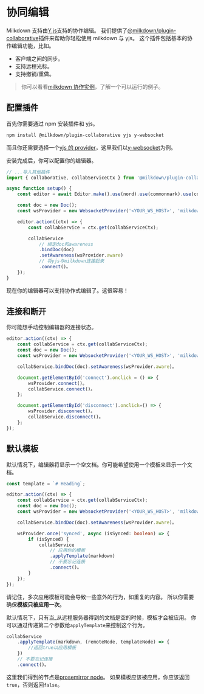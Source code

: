 # 协同编辑

Milkdown 支持由[Y.js](https://docs.yjs.dev/)支持的协作编辑。
我们提供了[@milkdown/plugin-collaborative](https://www.npmjs.com/package/@milkdown/plugin-collaborative)插件来帮助你轻松使用 milkdown 与 yjs。
这个插件包括基本的协作编辑功能，比如。

-   客户端之间的同步。
-   支持远程光标。
-   支持撤销/重做。

> 你可以看看[milkdown 协作实例](https://github.com/Saul-Mirone/milkdown/tree/main/examples/collaboration)，了解一个可以运行的例子。

## 配置插件

首先你需要通过 npm 安装插件和 yjs。

```bash
npm install @milkdown/plugin-collaborative yjs y-websocket
```

而且你还需要选择一个[yjs 的 provider](https://docs.yjs.dev/ecosystem/connection-provider)，这里我们以[y-websocket](https://docs.yjs.dev/ecosystem/connection-provider/y-websocket)为例。

安装完成后，你可以配置你的编辑器。

```typescript
// ...导入其他插件
import { collaborative, collabServiceCtx } from '@milkdown/plugin-collaborative';

async function setup() {
    const editor = await Editor.make().use(nord).use(commonmark).use(collaborative).create()。

    const doc = new Doc();
    const wsProvider = new WebsocketProvider('<YOUR_WS_HOST>', 'milkdown', doc);

    editor.action((ctx) => {
        const collabService = ctx.get(collabServiceCtx);

        collabService
            // 绑定doc和awareness
            .bindDoc(doc)
            .setAwareness(wsProvider.aware)
            // 将yjs与milkdown连接起来
            .connect()。
    });
}
```

现在你的编辑器可以支持协作式编辑了。这很容易！

## 连接和断开

你可能想手动控制编辑器的连接状态。

```typescript
editor.action((ctx) => {
    const collabService = ctx.get(collabServiceCtx);
    const doc = new Doc();
    const wsProvider = new WebsocketProvider('<YOUR_WS_HOST>', 'milkdown', doc);

    collabService.bindDoc(doc).setAwareness(wsProvider.aware)。

    document.getElementById('connect').onclick = () => {
        wsProvider.connect()。
        collabService.connect()。
    };

    document.getElementById('disconnect').onclick=() => {
        wsProvider.disconnect()。
        collabService.disconnect()。
    };
});
```

## 默认模板

默认情况下，编辑器将显示一个空文档。你可能希望使用一个模板来显示一个文档。

```typescript
const template = `# Heading`;

editor.action((ctx) => {
    const collabService = ctx.get(collabServiceCtx);
    const doc = new Doc();
    const wsProvider = new WebsocketProvider('<YOUR_WS_HOST>', 'milkdown', doc);

    collabService.bindDoc(doc).setAwareness(wsProvider.aware)。

    wsProvider.once('synced', async (isSynced: boolean) => {
        if (isSynced) {
            collabService
                // 应用你的模板
                .applyTemplate(markdown)
                // 不要忘记连接
                .connect()。
        }
    });
});
```

请记住，多次应用模板可能会导致一些意外的行为，如重复的内容。
所以你需要确保**模板只被应用一次**。

默认情况下，只有当\_从远程服务器得到的文档是空的时候，模板才会被应用。
你可以通过传递第二个参数给`applyTemplate`来控制这个行为。

```typescript
collabService
    .applyTemplate(markdown, (remoteNode, templateNode) => {
        //返回true以应用模板
    })
    // 不要忘记连接
    .connect()。
```

这里我们得到的节点是[prosemirror node](https://prosemirror.net/docs/ref/#model.Node)。
如果模板应该被应用，你应该返回`true`，否则返回`false`。
